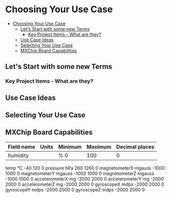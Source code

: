 # Choosing Your Use Case

- [Choosing Your Use Case](#choosing-your-use-case)
    - [Let's Start with some new Terms](#lets-start-with-some-new-terms)
        - [Key Project Items - What are they?](#key-project-items---what-are-they)
    - [Use Case Ideas](#use-case-ideas)
    - [Selecting Your Use Case](#selecting-your-use-case)
    - [MXChip Board Capabilities](#mxchip-board-capabilities)

## Let's Start with some new Terms

### Key Project Items - What are they?



## Use Case Ideas


## Selecting Your Use Case

## MXChip Board Capabilities

| Field name	| Units	| Minimum | Maximum	| Decimal places |
| ------------- | :---- | :------ | :------ | :------------- |
| humidity	    |       | %	0	  | 100	    | 0              |

temp	°C	-40	120	0
pressure	hPa	260	1260	0
magnetometerX	mgauss	-1000	1000	0
magnetometerY	mgauss	-1000	1000	0
magnetometerZ	mgauss	-1000	1000	0
accelerometerX	mg	-2000	2000	0
accelerometerY	mg	-2000	2000	0
accelerometerZ	mg	-2000	2000	0
gyroscopeX	mdps	-2000	2000	0
gyroscopeY	mdps	-2000	2000	0
gyroscopeZ	mdps	-2000	2000	0